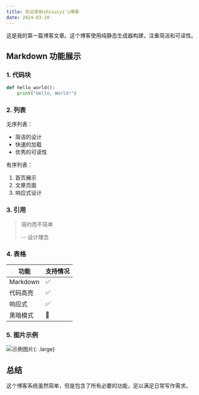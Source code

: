 ```yaml
---
title: 欢迎来到shisuiyi's博客
date: 2024-03-20
---
```


这是我的第一篇博客文章。这个博客使用纯静态生成器构建，注重简洁和可读性。

## Markdown 功能展示

### 1. 代码块

```python
def hello_world():
    print("Hello, World!")
```

### 2. 列表

无序列表：
- 简洁的设计
- 快速的加载
- 优秀的可读性

有序列表：
1. 首页展示
2. 文章页面
3. 响应式设计

### 3. 引用

> 简约而不简单
> 
> -- 设计理念

### 4. 表格

| 功能 | 支持情况 |
|------|----------|
| Markdown | ✅ |
| 代码高亮 | ✅ |
| 响应式 | ✅ |
| 黑暗模式 | 🚧 |

### 5. 图片示例

![示例图片](https://shisuiyi.github.io/post-images/opCBZxlZA.jpg){: .large}

## 总结

这个博客系统虽然简单，但是包含了所有必要的功能，足以满足日常写作需求。 
